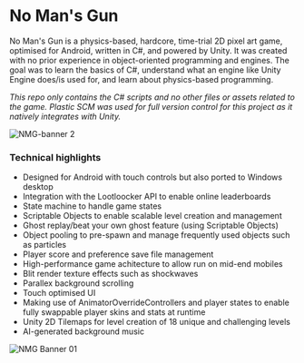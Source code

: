 # No Man's Gun

No Man's Gun is a physics-based, hardcore, time-trial 2D pixel art game, optimised for Android, written in C#, and powered by Unity. It was created with no prior experience in object-oriented programming and engines. The goal was to learn the basics of C#, understand what an engine like Unity Engine does/is used for, and learn about physics-based programming.

_This repo only contains the C# scripts and no other files or assets related to the game. Plastic SCM was used for full version control for this project as it natively integrates with Unity._

![NMG-banner 2](https://user-images.githubusercontent.com/120580433/216582742-1506c5e5-1a69-40f8-a801-f0ee3eadc845.png)

### Technical highlights
+ Designed for Android with touch controls but also ported to Windows desktop
+ Integration with the Lootloocker API to enable online leaderboards
+ State machine to handle game states
+ Scriptable Objects to enable scalable level creation and management
+ Ghost replay/beat your own ghost feature (using Scriptable Objects)
+ Object pooling to pre-spawn and manage frequently used objects such as particles
+ Player score and preference save file management
+ High-performance game achitecture to allow run on mid-end mobiles
+ Blit render texture effects such as shockwaves
+ Parallex background scrolling
+ Touch optimised UI
+ Making use of AnimatorOverrideControllers and player states to enable fully swappable player skins and stats at runtime
+ Unity 2D Tilemaps for level creation of 18 unique and challenging levels
+ AI-generated background music

![NMG Banner 01](https://github.com/kimgoetzke/game-no-mans-gun/assets/120580433/fbb6e154-45e2-477c-85bd-a30793130dcf)

